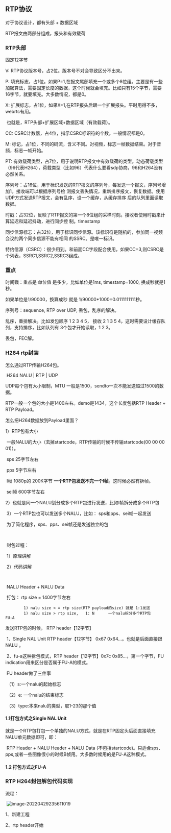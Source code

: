 ## RTP协议

对于协议设计，都有头部  + 数据区域

RTP报文由两部分组成，报头和有效载荷

### RTP头部

固定12字节

V:   RTP协议版本号，占2位。版本号不对会导致区分不出来。

P:  填充标志，占1位。如果P=1,在报文尾部填充一个或多个8位组。主要是有一些加密算法，需要固定长度的数据，这个时候就会填充。比如只有15个字节，需要16字节，就要填充。大多数情况，都是0。

X: 扩展标志，占1位，如果X=1,在RTP报头后跟一个扩展报头。平时用得不多，webrtc有用。

​	也就是，RTP头部+扩展区域+数据区域（有效载荷）。

CC:  CSRC计数器，占4位，指示CSRC标识符的个数。一般情况都是0。

M: 标记，占1位，不同的码流，含义不同。对视频，标志一帧数据结束。对于音频，标志一帧开始。

PT: 有效载荷类型，占7位，用于说明RTP报文中有效载荷的类型。动态荷载类型（96代表H264），荷载类型（比如96）代表什么要看sdp协商，96和H264没有必然关系。

序列号：占16位，用于标识发送的RTP报文的序列号，每发送一个报文，序列号增加1。接收端可以根据序列号检	测报文丢失情况，重新排序报文，恢复数据。使用UDP方式发送RTP报文，会有乱序，设一个缓存，从缓存排序	后的队列里面读取数据。

时戳：占32位，反映了RTP报文的第一个8位组的采样时刻。接收者使用时戳来计算延迟和延迟抖动，进行同步控	制。timestamp

同步信源标志：占32位，用于标识同步信源。该标识符是随机的，参加同一视频会议的两个同步信源不能有相同	的SSRC。是唯一标识。

特约信源（CSRC）：很少用到。和前面CC字段配合使用，如果CC=3,则CSRC是个列表，SSRC1,SSRC2,SSRC3组成。

### 重点

时间戳：重点是  单位值 是多少，比如单位是1ms, timestamp=1000, 换成秒就是1秒。

如果单位是1/90000，换算成秒 就是 1/90000*1000=0.0111111111秒。

序列号：sequence,  RTP over UDP, 丢包，乱序的解决。

乱序，重排解决。比如发包顺序  1  2  3 4 5， 接收  2  1  3  5  4，这时需要设计缓存队列，支持排序，比如队列有	3个包才开始读取，1  2  3。

丢包，FEC解。



### H264 rtp封装

怎么通过RTP传输H264包。

​		H264  NALU |  RTP | UDP

UDP每个包有大小限制，MTU 一般是1500，sendto一次不能发送超过1500的数据。

RTP一般一个包的大小是1400左右。demo是1434，这个长度包括RTP Header + RTP Payload。



怎么把H264数据放到Payload里面？

1）RTP包有大小

​		一般NALU的大小（去掉startcode，RTP传输的时候不传输startcode(00 00 00 01)）。

​		sps   25字节左右

​		pps   5字节左右

​		I帧   1080p的  200K字节      **一个RTP包发送不完一个I帧**。这时候必然有拆帧。

​		sei帧    600字节左右



​	2）也就是同一个NALU划分成多个RTP包进行发送，比如I帧拆分成多个RTP包

​	3）一个RTP包也可以发送多个NALU，比如： sps和pps、sei帧一起发送

​			为了简化程序，sps、pps、sei帧还是发送独立的包

​	

​	封包过程：

​			1）原理讲解

​			2）代码讲解

​		

​		NALU Header + NALU Data

​	打包： rtp size = 1400字节左右

			1) nalu size < = rtp size(RTP payload的size) 就是 1:1发送
			1) nalu size > rtp size,   1: N      一个nalu拆分多个RTP包     FU-A



发送RTP包的时候，  RTP header【12字节】

​		1、Single NAL Unit     RTP header【12字节】 0x67 0x64...。也就是后面直接跟NALU 。

​		2、fu-a这种拆包模式，RTP header【12字节】0x7c 0x85...，第一个字节，FU indication用来区分是否属于FU-A的模式。

​			FU header做了三件事

​			（1）s:一个nalu的起始标志

​			（2）e: 一个nalu的结束标志

​			（3）type:本来nalu的类型，取1-23的那个值



#### 1.1打包方式之Single NAL Unit

就是一个RTP包打包一个单独的NALU方式，就是在RTP固定头后面直接填充NALU单元数据即可，即：

​		RTP Header  +  NALU Header  + NALU  Data  (不包括startcode)。只适合sps、pps,或者一些图像很小的时候B帧用。大多数时候用的是FU-A这种模式。

#### 1.2 打包方式之FU-A



### RTP H264封包解包代码实现

流程：

​		![image-20220429235611019](\\192.168.1.114\samba\github\AVideoLearning\音视频学习总结\截图\image-20220429235611019.png)

1、新建工程

2、rtp header开始
